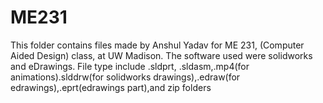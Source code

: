 # ME231

This folder contains files made by Anshul Yadav for ME 231, (Computer Aided Design) class, at UW Madison. The software used were solidworks and eDrawings. File type include .sldprt, .sldasm,.mp4(for animations).slddrw(for solidworks drawings),.edraw(for edrawings),.eprt(edrawings part),and zip folders
